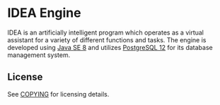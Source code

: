 # IDEA Engine #
IDEA is an artificially intelligent program which operates as a virtual assistant for a variety of different functions 
and tasks. The engine is developed using [Java SE 8](https://docs.oracle.com/javase/8/docs/) and utilizes 
[PostgreSQL 12](https://www.postgresql.org/docs/12/index.html) for its database management system.

## License ##
See [COPYING](COPYING) for licensing details.
